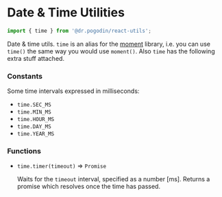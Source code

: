 # Date & Time Utilities

```js
import { time } from '@dr.pogodin/react-utils';
```
Date & time utils. `time` is an alias for the [moment](https://momentjs.com/docs/) library, i.e. you can use `time()` the same way you would use `moment()`. Also
`time` has the following extra stuff attached.

### Constants

Some time intervals expressed in milliseconds:
- `time.SEC_MS`
- `time.MIN_MS`
- `time.HOUR_MS`
- `time.DAY_MS`
- `time.YEAR_MS`

### Functions

- `time.timer(timeout)` &rArr; `Promise`
  
  Waits for the `timeout` interval, specified as a number [ms].
  Returns a promise which resolves once the time has passed.
